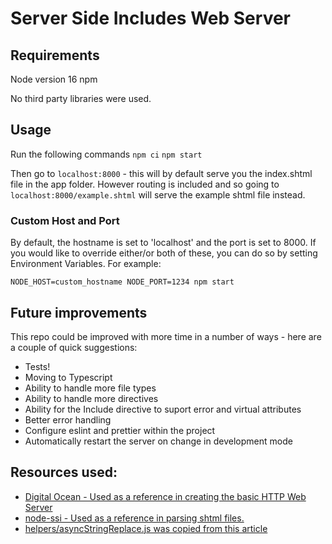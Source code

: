 # Server Side Includes Web Server

## Requirements

Node version 16
npm

No third party libraries were used.

## Usage

Run the following commands
`npm ci`
`npm start`

Then go to `localhost:8000` - this will by default serve you the index.shtml file in the app folder. However routing is included and so going to `localhost:8000/example.shtml` will serve the example shtml file instead.

### Custom Host and Port

By default, the hostname is set to 'localhost' and the port is set to 8000. If you would like to override either/or both of these, you can do so by setting Environment Variables. For example:

`NODE_HOST=custom_hostname NODE_PORT=1234 npm start`

## Future improvements

This repo could be improved with more time in a number of ways - here are a couple of quick suggestions:

- Tests!
- Moving to Typescript
- Ability to handle more file types
- Ability to handle more directives
- Ability for the Include directive to suport error and virtual attributes
- Better error handling
- Configure eslint and prettier within the project
- Automatically restart the server on change in development mode

## Resources used:

- [Digital Ocean - Used as a reference in creating the basic HTTP Web Server](https://www.digitalocean.com/community/tutorials/how-to-create-a-web-server-in-node-js-with-the-http-module)
- [node-ssi - Used as a reference in parsing shtml files.](https://github.com/kidwm/node-ssi)
- [helpers/asyncStringReplace.js was copied from this article](https://dev.to/ycmjason/stringprototypereplace-asynchronously-28k9)
